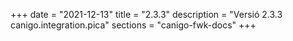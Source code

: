 +++
date        = "2021-12-13"
title       = "2.3.3"
description = "Versió 2.3.3 canigo.integration.pica"
sections    = "canigo-fwk-docs"
+++
